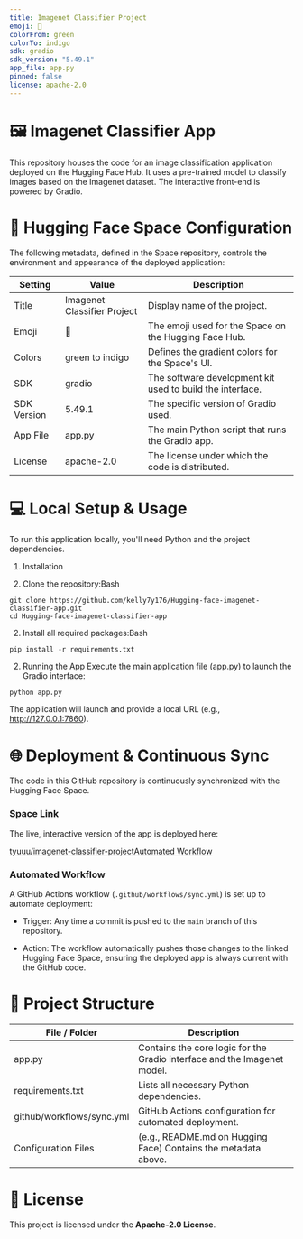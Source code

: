 ```yaml
---
title: Imagenet Classifier Project
emoji: 👀
colorFrom: green
colorTo: indigo
sdk: gradio
sdk_version: "5.49.1" 
app_file: app.py
pinned: false
license: apache-2.0
---
```


# 🖼️ Imagenet Classifier App

This repository houses the code for an image classification application deployed on the Hugging Face Hub. 
It uses a pre-trained model to classify images based on the Imagenet dataset. 
The interactive front-end is powered by Gradio.

# 🚀 Hugging Face Space Configuration

The following metadata, defined in the Space repository, controls the environment and appearance of the deployed application:

|Setting|Value|Description|
| --- | --- | --- |
| Title | Imagenet Classifier Project | Display name of the project. |
| Emoji | 👀 | The emoji used for the Space on the Hugging Face Hub. |
| Colors | green to indigo | Defines the gradient colors for the Space's UI. |
| SDK | gradio | The software development kit used to build the interface. |
| SDK Version | 5.49.1 | The specific version of Gradio used. |
| App File | app.py | The main Python script that runs the Gradio app. |
| License | apache-2.0 | The license under which the code is distributed. |

# 💻 Local Setup & Usage
To run this application locally, you'll need Python and the project dependencies.

1. Installation

  1. Clone the repository:Bash
```
git clone https://github.com/kelly7y176/Hugging-face-imagenet-classifier-app.git
cd Hugging-face-imagenet-classifier-app
```
  2. Install all required packages:Bash
```
pip install -r requirements.txt
```
2. Running the App
Execute the main application file (app.py) to launch the Gradio interface:
```
python app.py
```

The application will launch and provide a local URL (e.g., http://127.0.0.1:7860).

# 🌐 Deployment & Continuous Sync
The code in this GitHub repository is continuously synchronized with the Hugging Face Space.


### Space Link

The live, interactive version of the app is deployed here:

[tyuuu/imagenet-classifier-projectAutomated Workflow]( https://huggingface.co/spaces/tyuuu/imagenet-classifier-project)

### Automated Workflow
A GitHub Actions workflow (`.github/workflows/sync.yml`) is set up to automate deployment:

* Trigger: Any time a commit is pushed to the `main` branch of this repository.

* Action: The workflow automatically pushes those changes to the linked Hugging Face Space, ensuring the deployed app is always current with the GitHub code.


# 📂 Project Structure

|File / Folder |Description|
| --- | --- |
| app.py | Contains the core logic for the Gradio interface and the Imagenet model. |
| requirements.txt | Lists all necessary Python dependencies. |
| github/workflows/sync.yml | GitHub Actions configuration for automated deployment. |
| Configuration Files | (e.g., README.md on Hugging Face) Contains the metadata above. |

# 📜 License
This project is licensed under the **Apache-2.0 License**.
